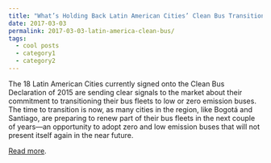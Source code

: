 ```yaml
---
title: "What’s Holding Back Latin American Cities’ Clean Bus Transition?"
date: 2017-03-03
permalink: 2017-03-03-latin-america-clean-bus/
tags:
  - cool posts
  - category1
  - category2
---
```


The 18 Latin American Cities currently signed onto the Clean Bus Declaration of 2015 are sending clear signals to the market about their commitment to transitioning their bus fleets to low or zero emission buses. The time to transition is now, as many cities in the region, like Bogotá and Santiago, are preparing to renew part of their bus fleets in the next couple of years—an opportunity to adopt zero and low emission buses that will not present itself again in the near future.

[Read more](https://thecityfix.com/blog/whats-holding-back-latin-american-cities-clean-bus-transition-sebastian-castellanos-anne-maassen/).
